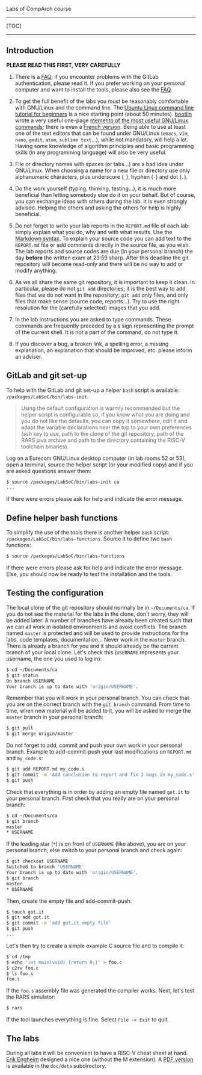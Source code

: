 <!-- MASTER-ONLY: DO NOT MODIFY THIS FILE

Copyright (C) Telecom Paris
Copyright (C) Renaud Pacalet (renaud.pacalet@telecom-paris.fr)

This file must be used under the terms of the CeCILL. This source
file is licensed as described in the file COPYING, which you should
have received as part of this distribution. The terms are also
available at:
https://cecill.info/licences/Licence_CeCILL_V2.1-en.html
-->

Labs of CompArch course

---

[TOC]

---

## Introduction

**PLEASE READ THIS FIRST, VERY CAREFULLY**

1. There is a [FAQ]; if you encounter problems with the GitLab authentication, please read it.
   If you prefer working on your personal computer and want to install the tools, please also see the [FAQ].

1. To get the full benefit of the labs you must be reasonably comfortable with GNU/Linux and the command line.
  The [Ubuntu Linux command line tutorial for beginners] is a nice starting point (about 50 minutes).
  [bootlin] wrote a very useful one-page [memento of the most useful GNU/Linux commands]; there is even a [French version](doc/command_memento_fr.pdf).
   Being able to use at least one of the text editors that can be found under GNU/Linux (`emacs`, `vim`, `nano`, `gedit`, `atom`, `sublime text`$\dots$), while not mandatory, will help a lot.
   Having some knowledge of algorithm principles and basic programming skills (in any programming language) will also be very useful.

1. File or directory names with spaces (or tabs$\dots$) are a bad idea under GNU/Linux.
  When choosing a name for a new file or directory use only alphanumeric characters, plus underscore (`_`), hyphen (`-`) and dot (`.`).

1. Do the work yourself (typing, thinking, testing$\dots$), it is much more beneficial than letting somebody else do it on your behalf.
  But of course, you can exchange ideas with others during the lab.
  It is even strongly advised.
  Helping the others and asking the others for help is highly beneficial.

1. Do not forget to write your lab reports in the `REPORT.md` file of each lab: simply explain what you do, why and with what results.
  Use the [Markdown syntax].
  To explain your source code you can add text to the `REPORT.md` file or add comments directly in the source file, as you wish.
  The lab reports and source codes are due (in your personal branch) the day **before** the written exam at 23:59 sharp.
  After this deadline the git repository will become read-only and there will be no way to add or modify anything.

1. As we all share the same git repository, it is important to keep it clean.
  In particular, please do not `git add` directories; it is the best way to add files that we do not want in the repository; `git add` only files, and only files that make sense (source code, reports$\dots$).
  Try to use the right resolution for the (carefully selected) images that you add.

1. In the lab instructions you are asked to type commands.
  These commands are frequently preceded by a `$` sign representing the prompt of the current shell.
  It is not a part of the command, do not type it.

1. If you discover a bug, a broken link, a spelling error, a missing explanation, an explanation that should be improved, etc. please inform an adviser.

## GitLab and git set-up

To help with the GitLab and git set-up a helper `bash` script is available: `/packages/LabSoC/bin/labs-init`.

> Using the default configuration is warmly recommended but the helper script is configurable so, if you know what you are doing and you do not like the defaults, you can copy it somewhere, edit it and adapt the variable declarations near the top to your own preferences (ssh key to use, path to the clone of the git repository, path of the RARS java archive and path to the directory containing the RISC-V toolchain binaries).

Log on a Eurecom GNU/Linux desktop computer (in lab rooms 52 or 53), open a terminal, source the helper script (or your modified copy) and if you are asked questions answer them:

```bash
$ source /packages/LabSoC/bin/labs-init ca
...
```

If there were errors please ask for help and indicate the error message.

## Define helper bash functions

To simplify the use of the tools there is another helper `bash` script: `/packages/LabSoC/bin/labs-functions`.
Source it to define two `bash` functions:

```bash
$ source /packages/LabSoC/bin/labs-functions
```

If there were errors please ask for help and indicate the error message.
Else, you should now be ready to test the installation and the tools.

## Testing the configuration

The local clone of the git repository should normally be in `~/Documents/ca`.
If you do not see the material for the labs in the clone, don't worry, they will be added later.
A number of branches have already been created such that we can all work in isolated environments and avoid conflicts.
The branch named `master` is protected and will be used to provide instructions for the labs, code templates, documentation$\dots$
Never work in the `master` branch.
There is already a branch for you and it should already be the current branch of your local clone.
Let's check this (`USERNAME` represents your username, the one you used to log in):

```bash
$ cd ~/Documents/ca
$ git status
On branch USERNAME
Your branch is up to date with 'origin/USERNAME'.
```

Remember that you will work in your personal branch.
You can check that you are on the correct branch with the `git branch` command.
From time to time, when new material will be added to it, you will be asked to merge the `master` branch in your personal branch:

```bash
$ git pull
$ git merge origin/master
```

Do not forget to add, commit and push your own work in your personal branch.
Example to add-commit-push your last modifications on `REPORT.md` and `my_code.s`:

```bash
$ git add REPORT.md my_code.s
$ git commit -m 'Add conclusion to report and fix 2 bugs in my_code.s'
$ git push
```

Check that everything is in order by adding an empty file named `got.it` to your personal branch.
First check that you really are on your personal branch:

```bash
$ cd ~/Documents/ca
$ git branch
master
* USERNAME
```

If the leading star (`*`) is on front of `USERNAME` (like above), you are on your personal branch; else switch to your personal branch and check again:

```bash
$ git checkout USERNAME
Switched to branch 'USERNAME'
Your branch is up to date with 'origin/USERNAME'.
$ git branch
master
* USERNAME
```

Then, create the empty file and add-commit-push:

```bash
$ touch got.it
$ git add got.it
$ git commit -m 'add got.it empty file'
$ git push
...
```

Let's then try to create a simple example C source file and to compile it:

```bash
$ cd /tmp
$ echo 'int main(void) {return 0;}' > foo.c
$ c2rv foo.c
$ ls foo.s
foo.s
```

If the `foo.s` assembly file was generated the compiler works.
Next, let's test the RARS simulator:

```bash
$ rars
```

If the tool launches everything is fine.
Select `File -> Exit` to quit.

## The labs

During all labs it will be convenient to have a RISC-V cheat sheet at hand.
[Erik Engheim](https://itnext.io/risc-v-instruction-set-cheatsheet-70961b4bbe8) designed a nice one (without the M extension).
A [PDF version](doc/data/RISC-V-cheatsheet.pdf) is available in the `doc/data` subdirectory.

[bootlin]: https://bootlin.com/
[memento of the most useful GNU/Linux commands]: doc/data/command_memento.pdf
[French version]: doc/data/command_memento_fr.pdf
[Markdown syntax]: https://www.markdowntutorial.com/
[Ubuntu Linux command line tutorial for beginners]: https://ubuntu.com/tutorials/command-line-for-beginners
[FAQ]: ./FAQ.md

<!-- vim: set tabstop=4 softtabstop=4 shiftwidth=4 expandtab textwidth=0: -->
